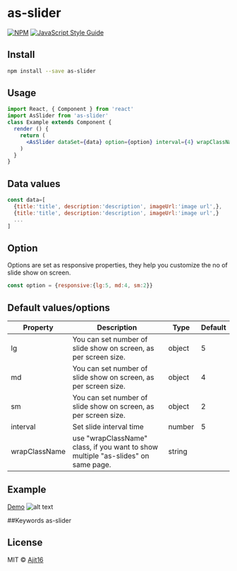 # as-slider

> 

[![NPM](https://img.shields.io/npm/v/as-slider.svg)](https://www.npmjs.com/package/as-slider) [![JavaScript Style Guide](https://img.shields.io/badge/code_style-standard-brightgreen.svg)](https://standardjs.com)

## Install 

```bash
npm install --save as-slider
```

## Usage

```jsx
import React, { Component } from 'react'
import AsSlider from 'as-slider'
class Example extends Component {
  render () {    
    return (
      <AsSlider dataSet={data} option={option} interval={4} wrapClassName={"customSlider"} />
    )
  }
}
```
## Data values

```jsx
const data=[
  {title:'title', description:'description', imageUrl:'image url',},
  {title:'title', description:'description', imageUrl:'image url',}
  ...
]
```

## Option
Options are set as responsive properties, they help you customize the no of slide show on screen.

```jsx
const option = {responsive:{lg:5, md:4, sm:2}}
```
## Default values/options

|  Property   |Description|Type|Default|
| ------------ | ------------ | ------------ | ------------ |
| lg  | You can set number of slide show on screen, as per screen size.  | object  |  5 |
| md  | You can set number of slide show on screen, as per screen size.  | object  | 4  |
| sm  | You can set number of slide show on screen, as per screen size.  | object  |  2 |
| interval |  Set slide interval time | number  | 5  |
| wrapClassName  | use "wrapClassName" class, if you want to show multiple "as-slides" on same page.  | string  | ||



## Example
[Demo](https://ajit16.github.io/as-slider-exp/)
![alt text](https://i.ibb.co/3fJCJfY/as-slider.jpg)

##Keywords
 as-slider

## License

MIT © [Ajit16](https://github.com/Ajit16)
